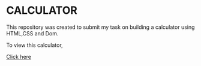 # CALCULATOR
This repository was created to submit my task on building a calculator using HTML,CSS and Dom.  
  
  
To view this calculator,
 
 [Click here]( https://new-basic-calc.netlify.app/)


